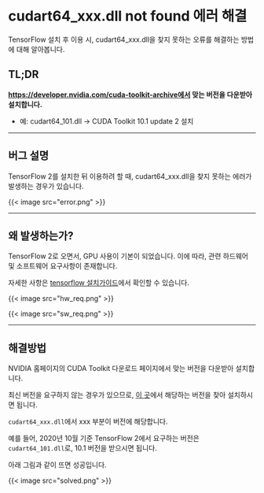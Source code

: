 # cudart64_xxx.dll not found 에러 해결


TensorFlow 설치 후 이용 시, cudart64_xxx.dll을 찾지 못하는 오류를 해결하는 방법에 대해 알아봅니다.

<!--more-->

## TL;DR

<b>https://developer.nvidia.com/cuda-toolkit-archive에서 맞는 버전을 다운받아 설치합니다.</b>

- 예: cudart64_101.dll -> CUDA Toolkit 10.1 update 2 설치



---



## 버그 설명

TensorFlow 2를 설치한 뒤 이용하려 할 때, cudart64_xxx.dll을 찾지 못하는 에러가 발생하는 경우가 있습니다.

{{< image src="error.png" >}}



---



## 왜 발생하는가?

TensorFlow 2로 오면서, GPU 사용이 기본이 되었습니다. 이에 따라, 관련 하드웨어 및 소프트웨어 요구사항이 존재합니다.

자세한 사항은 [tensorflow 설치가이드](https://www.tensorflow.org/install/gpu)에서 확인할 수 있습니다.

{{< image src="hw_req.png" >}}

{{< image src="sw_req.png" >}}



---



## 해결방법

NVIDIA 홈페이지의 CUDA Toolkit 다운로드 페이지에서 맞는 버전을 다운받아 설치합니다.

최신 버전을 요구하지 않는 경우가 있으므로, [이 곳](https://developer.nvidia.com/cuda-toolkit-archive)에서 해당하는 버전을 찾아 설치하시면 됩니다.

`cudart64_xxx.dll`에서 xxx 부분이 버전에 해당합니다. 

예를 들어, 2020년 10월 기준 TensorFlow 2에서 요구하는 버전은 `cudart64_101.dll`로, 10.1 버전을 받으시면 됩니다.

아래 그림과 같이 뜨면 성공입니다.

{{< image src="solved.png" >}}
